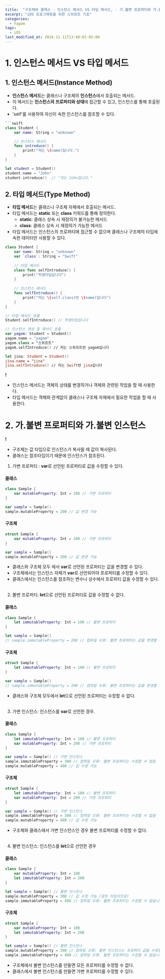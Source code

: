 ```yaml
---
title:  "구조체와 클래스 - 인스턴스 메서드 VS 타입 메서드, - 가.불변 프로퍼티와 가.불변 인스턴스"
excerpt: "iOS 프로그래밍을 위한 스위프트 기초"
categories:
  - Yagom
tags:
  - iOS
last_modified_at: 2024-11-11T13:40:02-05:00
---
```


# 1. 인스턴스 메서드 VS 타입 메서드
## 1. 인스턴스 메서드(Instance Method)
- **인스턴스 메서드**는 클래스나 구조체의 **인스턴스**에서 호출되는 메서드.
- 이 메서드는 **인스턴스의 프로퍼티와 상태**에 접근할 수 있고, 인스턴스를 통해 호출된다.
- 'self'를 사용하여 자신이 속한 인스턴스를 참조할 수 있다.

```swift
```swift
class Student {
    var name: String = "unknown"

    // 인스턴스 메서드
    func introduce() {
        print("저는 \(name)입니다.")
    }
}

let student = Student()
student.name = "John"
student.introduce()  // "저는 John입니다."
```

## 2. 타입 메서드(Type Method)
- **타입 메서드**는 클래스나 구조체 자체에서 호출되는 메서드.
- 타입 메서드는 **static** 또는 **class** 키워드를 통해 정의한다.
  - **static**: 클래스 상속 시 재정의가 불가능한 메서드
  - **class**: 클래스 상속 시 재정의가 가능한 메서드
- 타입 메서드는 인스턴스의 프로퍼티에 접근할 수 없으며 클래스나 구조체의 타입에 속한 데이터만 사용할 수 있다.

```swift
class Student {
    var name: String = "unknown"
    var `class`: String = "Swift"
    
    // 타입 메서드
    class func selfIntroduce() {
        print("학생타입입니다")
    }
    
    // 인스턴스 메서드
    func selfIntroduce() {
        print("저는 \(self.class)반 \(name)입니다")
    }
}

// 타입 메서드 호출
Student.selfIntroduce() // 학생타입입니다

// 인스턴스 생성 및 메서드 호출
var yagom: Student = Student()
yagom.name = "yagom"
yagom.class = "스위프트"
yagom.selfIntroduce() // 저는 스위프트반 yagom입니다

let jina: Student = Student()
jina.name = "jina"
jina.selfIntroduce() // 저는 Swift반 jina입니다
```

**!**
- 인스턴스 메서드는 객체의 상태를 변경하거나 객체와 관련된 작업을 할 때 사용한다.
- 타입 메서드는 객체와 관계없이 클래스나 구조체 자체에서 필요한 작업을 할 때 사용한다.



# 2. 가.불변 프로퍼티와 가.불변 인스턴스
**!**
- 구조체는 값 타입으로 인스턴스가 복사될 때 값이 복사된다.
- 클래스는 참조타입이기 때문에 인스턴스가 참조된다.

1. 가변 프로퍼티 : **var**로 선언된 프로퍼티로 값을 수정할 수 있다.
#### 클래스
```swift
class Sample {
    var mutableProperty: Int = 100 // 가변 프로퍼티
}

var sample = Sample()
sample.mutableProperty = 200 // 값 변경 가능
```

#### 구조체
```swift
struct Sample {
    var mutableProperty: Int = 100 // 가변 프로퍼티
}

var sample = Sample()
sample.mutableProperty = 200 // 값 변경 가능
```
- 클래스와 구조체 모두 에서 **var**로 선언된 프로퍼티는 값을 변경할 수 있다.
- 구조체에서는 인스턴스 자체가 **var**로 선언되어야 프로퍼티를 수정할 수 있다.
- 클래스에서는 인스턴스를 참조하는 변수나 상수에서 프로퍼티 값을 수정할 수 있다.
<br><br>

2. 불변 프로퍼티: **let**으로 선언된 프로퍼티로 값을 수정할 수 없다.

#### 클래스
```swift
class Sample {
    let immutableProperty: Int = 100 // 불변 프로퍼티
}

let sample = Sample()
// sample.immutableProperty = 200 // 컴파일 오류: 불변 프로퍼티는 값을 변경할 수 없습니다.
```

#### 구조체
```swift
struct Sample {
    let immutableProperty: Int = 100 // 불변 프로퍼티
}

var sample = Sample()
// sample.immutableProperty = 200 // 컴파일 오류: 불변 프로퍼티는 값을 변경할 수 없습니다.

```
- 클래스와 구조체 모두에서 **let**으로 선언된 프로퍼티는 수정할 수 없다.
<br><br>

3. 가변 인스턴스: 인스턴스를 **var**로 선언한 경우.

#### 클래스
```swift
class Sample {
    let immutableProperty: Int = 100 // 불변 프로퍼티
    var mutableProperty: Int = 200 // 가변 프로퍼티
}

var sample = Sample() // 가변 인스턴스
sample.immutableProperty = 300 // 컴파일 오류: 불변 프로퍼티는 수정할 수 없음
sample.mutableProperty = 400 // 값 수정 가능

```

#### 구조체
```swift
struct Sample {
    let immutableProperty: Int = 100 // 불변 프로퍼티
    var mutableProperty: Int = 200 // 가변 프로퍼티
}

var sample = Sample() // 가변 인스턴스
sample.immutableProperty = 300 // 컴파일 오류: 불변 프로퍼티는 수정할 수 없음
sample.mutableProperty = 400 // 값 수정 가능

```
- 구조체와 클래스에서 가변 인스턴스인 경우 불변 프로퍼티를 수정할 수 없다.
<br><br>

4. 불변 인스턴스: 인스턴스를 **let**으로 선언한 경우
#### 클래스
```swift
class Sample {
    var mutableProperty: Int = 100
    let immutableProperty: Int = 200
}

let sample = Sample() // 불변 인스턴스
sample.mutableProperty = 300 // 값 수정 가능 (참조 타입이므로)
sample.immutableProperty = 400 // 컴파일 오류: 불변 프로퍼티는 수정할 수 없습니다

```

#### 구조체
```swift
struct Sample {
    var mutableProperty: Int = 100
    let immutableProperty: Int = 200
}

let sample = Sample() // 불변 인스턴스
sample.mutableProperty = 300 // 컴파일 오류: 불변 인스턴스는 프로퍼티 값을 수정할 수 없습니다
sample.immutableProperty = 400 // 컴파일 오류: 불변 프로퍼티는 수정할 수 없습니다

```
- 구조체에서 불변 인스턴스를 만들면 모든 프로퍼티를 수정할 수 없다.
- 클래스에서 불변 인스턴스를 만들면 가변 프로퍼티를 수정할 수 있다.